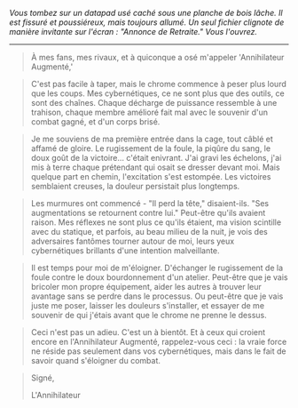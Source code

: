 _Vous tombez sur un datapad usé caché sous une planche de bois lâche. Il est fissuré et poussiéreux, mais toujours allumé. Un seul fichier clignote de manière invitante sur l'écran : "Annonce de Retraite." Vous l'ouvrez._

---

> À mes fans, mes rivaux, et à quiconque a osé m'appeler 'Annihilateur Augmenté,'

> C'est pas facile à taper, mais le chrome commence à peser plus lourd que les coups. Mes cybernétiques, ce ne sont plus que des outils, ce sont des chaînes. Chaque décharge de puissance ressemble à une trahison, chaque membre amélioré fait mal avec le souvenir d'un combat gagné, et d'un corps brisé.

> Je me souviens de ma première entrée dans la cage, tout câblé et affamé de gloire. Le rugissement de la foule, la piqûre du sang, le doux goût de la victoire... c'était enivrant. J'ai gravi les échelons, j'ai mis à terre chaque prétendant qui osait se dresser devant moi. Mais quelque part en chemin, l'excitation s'est estompée. Les victoires semblaient creuses, la douleur persistait plus longtemps.

> Les murmures ont commencé - "Il perd la tête," disaient-ils. "Ses augmentations se retournent contre lui." Peut-être qu'ils avaient raison. Mes réflexes ne sont plus ce qu'ils étaient, ma vision scintille avec du statique, et parfois, au beau milieu de la nuit, je vois des adversaires fantômes tourner autour de moi, leurs yeux cybernétiques brillants d'une intention malveillante.

> Il est temps pour moi de m'éloigner. D'échanger le rugissement de la foule contre le doux bourdonnement d'un atelier. Peut-être que je vais bricoler mon propre équipement, aider les autres à trouver leur avantage sans se perdre dans le processus. Ou peut-être que je vais juste me poser, laisser les douleurs s'installer, et essayer de me souvenir de qui j'étais avant que le chrome ne prenne le dessus.

> Ceci n'est pas un adieu. C'est un à bientôt. Et à ceux qui croient encore en l'Annihilateur Augmenté, rappelez-vous ceci : la vraie force ne réside pas seulement dans vos cybernétiques, mais dans le fait de savoir quand s'éloigner du combat.

> Signé,
>
> L'Annihilateur
